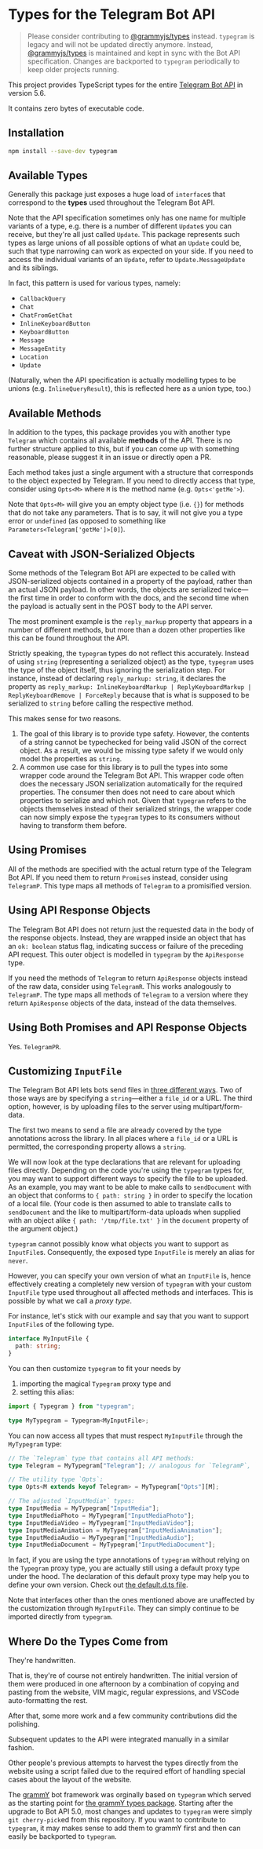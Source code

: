 # Types for the Telegram Bot API

> Please consider contributing to [@grammyjs/types](https://github.com/grammyjs/types) instead.
> `typegram` is legacy and will not be updated directly anymore.
> Instead, [@grammyjs/types](https://github.com/grammyjs/types) is maintained and kept in sync with the Bot API specification.
> Changes are backported to `typegram` periodically to keep older projects running.

This project provides TypeScript types for the entire [Telegram Bot API](https://core.telegram.org/bots/api) in version 5.6.

It contains zero bytes of executable code.

## Installation

```bash
npm install --save-dev typegram
```

## Available Types

Generally this package just exposes a huge load of `interface`s that correspond to the **types** used throughout the Telegram Bot API.

Note that the API specification sometimes only has one name for multiple variants of a type, e.g. there is a number of different `Update`s you can receive, but they're all just called `Update`.
This package represents such types as large unions of all possible options of what an `Update` could be, such that type narrowing can work as expected on your side.
If you need to access the individual variants of an `Update`, refer to `Update.MessageUpdate` and its siblings.

In fact, this pattern is used for various types, namely:

- `CallbackQuery`
- `Chat`
- `ChatFromGetChat`
- `InlineKeyboardButton`
- `KeyboardButton`
- `Message`
- `MessageEntity`
- `Location`
- `Update`

(Naturally, when the API specification is actually modelling types to be unions (e.g. `InlineQueryResult`), this is reflected here as a union type, too.)

## Available Methods

In addition to the types, this package provides you with another type `Telegram` which contains all available **methods** of the API.
There is no further structure applied to this, but if you can come up with something reasonable, please suggest it in an issue or directly open a PR.

Each method takes just a single argument with a structure that corresponds to the object expected by Telegram.
If you need to directly access that type, consider using `Opts<M>` where `M` is the method name (e.g. `Opts<'getMe'>`).

Note that `Opts<M>` will give you an empty object type (i.e. `{}`) for methods that do not take any parameters.
That is to say, it will not give you a type error or `undefined` (as opposed to something like `Parameters<Telegram['getMe']>[0]`).

## Caveat with JSON-Serialized Objects

Some methods of the Telegram Bot API are expected to be called with JSON-serialized objects contained in a property of the payload, rather than an actual JSON payload.
In other words, the objects are serialized twice—the first time in order to conform with the docs, and the second time when the payload is actually sent in the POST body to the API server.

The most prominent example is the `reply_markup` property that appears in a number of different methods, but more than a dozen other properties like this can be found throughout the API.

Strictly speaking, the `typegram` types do not reflect this accurately.
Instead of using `string` (representing a serialized object) as the type, `typegram` uses the type of the object itself, thus ignoring the serialization step.
For instance, instead of declaring `reply_markup: string`, it declares the property as `reply_markup: InlineKeyboardMarkup | ReplyKeyboardMarkup | ReplyKeyboardRemove | ForceReply` because that is what is supposed to be serialized to `string` before calling the respective method.

This makes sense for two reasons.

1. The goal of this library is to provide type safety.
   However, the contents of a string cannot be typechecked for being valid JSON of the correct object.
   As a result, we would be missing type safety if we would only model the properties as `string`.
2. A common use case for this library is to pull the types into some wrapper code around the Telegram Bot API.
   This wrapper code often does the necessary JSON serialization automatically for the required properties.
   The consumer then does not need to care about which properties to serialize and which not.
   Given that `typegram` refers to the objects themselves instead of their serialized strings, the wrapper code can now simply expose the `typegram` types to its consumers without having to transform them before.

## Using Promises

All of the methods are specified with the actual return type of the Telegram Bot API.
If you need them to return `Promise`s instead, consider using `TelegramP`.
This type maps all methods of `Telegram` to a promisified version.

## Using API Response Objects

The Telegram Bot API does not return just the requested data in the body of the response objects.
Instead, they are wrapped inside an object that has an `ok: boolean` status flag, indicating success or failure of the preceding API request.
This outer object is modelled in `typegram` by the `ApiResponse` type.

If you need the methods of `Telegram` to return `ApiResponse` objects instead of the raw data, consider using `TelegramR`.
This works analogously to `TelegramP`.
The type maps all methods of `Telegram` to a version where they return `ApiResponse` objects of the data, instead of the data themselves.

## Using Both Promises and API Response Objects

Yes.
`TelegramPR`.

## Customizing `InputFile`

The Telegram Bot API lets bots send files in [three different ways](https://core.telegram.org/bots/api#sending-files).
Two of those ways are by specifying a `string`—either a `file_id` or a URL.
The third option, however, is by uploading files to the server using multipart/form-data.

The first two means to send a file are already covered by the type annotations across the library.
In all places where a `file_id` or a URL is permitted, the corresponding property allows a `string`.

We will now look at the type declarations that are relevant for uploading files directly.
Depending on the code you're using the `typegram` types for, you may want to support different ways to specify the file to be uploaded.
As an example, you may want to be able to make calls to `sendDocument` with an object that conforms to `{ path: string }` in order to specify the location of a local file.
(Your code is then assumed to able to translate calls to `sendDocument` and the like to multipart/form-data uploads when supplied with an object alike `{ path: '/tmp/file.txt' }` in the `document` property of the argument object.)

`typegram` cannot possibly know what objects you want to support as `InputFile`s.
Consequently, the exposed type `InputFile` is merely an alias for `never`.

However, you can specify your own version of what an `InputFile` is, hence effectively creating a completely new version of `typegram` with your custom `InputFile` type used throughout all affected methods and interfaces.
This is possible by what we call a _proxy type_.

For instance, let's stick with our example and say that you want to support `InputFile`s of the following type.

```ts
interface MyInputFile {
  path: string;
}
```

You can then customize `typegram` to fit your needs by

1. importing the magical `Typegram` proxy type and
2. setting this alias:

```ts
import { Typegram } from "typegram";

type MyTypegram = Typegram<MyInputFile>;
```

You can now access all types that must respect `MyInputFile` through the `MyTypegram` type:

```ts
// The `Telegram` type that contains all API methods:
type Telegram = MyTypegram["Telegram"]; // analogous for `TelegramP`, `TelegramR`, and `TelegramPR`

// The utility type `Opts`:
type Opts<M extends keyof Telegram> = MyTypegram["Opts"][M];

// The adjusted `InputMedia*` types:
type InputMedia = MyTypegram["InputMedia"];
type InputMediaPhoto = MyTypegram["InputMediaPhoto"];
type InputMediaVideo = MyTypegram["InputMediaVideo"];
type InputMediaAnimation = MyTypegram["InputMediaAnimation"];
type InputMediaAudio = MyTypegram["InputMediaAudio"];
type InputMediaDocument = MyTypegram["InputMediaDocument"];
```

In fact, if you are using the type annotations of `typegram` without relying on the `Typegram` proxy type, you are actually still using a default proxy type under the hood.
The declaration of this default proxy type may help you to define your own version.
Check out [the default.d.ts file](https://github.com/KnorpelSenf/typegram/blob/master/default.d.ts).

Note that interfaces other than the ones mentioned above are unaffected by the customization through `MyInputFile`.
They can simply continue to be imported directly from `typegram`.

## Where Do the Types Come from

They're handwritten.

That is, they're of course not entirely handwritten.
The initial version of them were produced in one afternoon by a combination of copying and pasting from the website, VIM magic, regular expressions, and VSCode auto-formatting the rest.

After that, some more work and a few community contributions did the polishing.

Subsequent updates to the API were integrated manually in a similar fashion.

Other people's previous attempts to harvest the types directly from the website using a script failed due to the required effort of handling special cases about the layout of the website.

The [grammY](https://github.com/grammyjs/grammY) bot framework was orginally based on `typegram` which served as the starting point for [the grammY types package](https://github.com/grammyjs/types).
Starting after the upgrade to Bot API 5.0, most changes and updates to `typegram` were simply `git cherry-pick`ed from this repository.
If you want to contribute to `typegram`, it may makes sense to add them to grammY first and then can easily be backported to `typegram`.
